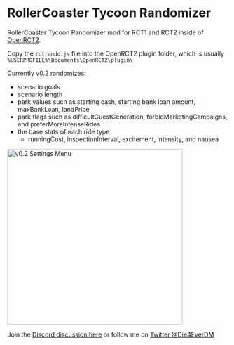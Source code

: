 # RollerCoaster Tycoon Randomizer
RollerCoaster Tycoon Randomizer mod for RCT1 and RCT2 inside of [OpenRCT2](https://openrct2.org/).

Copy the `rctrando.js` file into the OpenRCT2 plugin folder, which is usually `%USERPROFILE%\Documents\OpenRCT2\plugin\`

Currently v0.2 randomizes:
* scenario goals
* scenario length
* park values such as starting cash, starting bank loan amount, maxBankLoan, landPrice
* park flags such as difficultGuestGeneration, forbidMarketingCampaigns, and preferMoreIntenseRides
* the base stats of each ride type
    * runningCost, inspectionInterval, excitement, intensity, and nausea

<img src="https://i.imgur.com/ox1H7hb.png" alt="v0.2 Settings Menu" height="400"/>

Join the [Discord discussion here](https://discord.gg/jjfKT9nYDR) or follow me on [Twitter @Die4EverDM](https://twitter.com/Die4EverDM)
